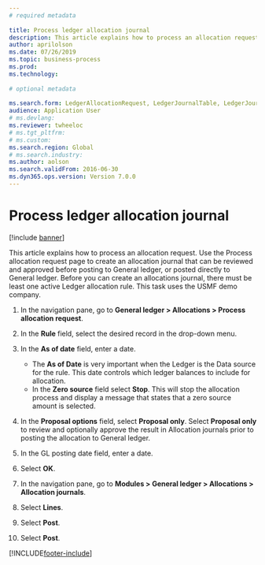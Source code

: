 ```yaml
--- 
# required metadata 
 
title: Process ledger allocation journal
description: This article explains how to process an allocation request in Dynamics 365 Finance. 
author: aprilolson
ms.date: 07/26/2019
ms.topic: business-process 
ms.prod:  
ms.technology:  
 
# optional metadata 
 
ms.search.form: LedgerAllocationRequest, LedgerJournalTable, LedgerJournalTransAllocation   
audience: Application User 
# ms.devlang:  
ms.reviewer: twheeloc
# ms.tgt_pltfrm:  
# ms.custom:  
ms.search.region: Global
# ms.search.industry: 
ms.author: aolson
ms.search.validFrom: 2016-06-30 
ms.dyn365.ops.version: Version 7.0.0 
---
```

# Process ledger allocation journal

[!include [banner](../../includes/banner.md)]

This article explains how to process an allocation request. Use the Process allocation request page to create an allocation journal that can be reviewed and approved before posting to General ledger, or posted directly to General ledger. Before you can create an allocations journal, there must be least one active Ledger allocation rule. This task uses the USMF demo company.

1. In the navigation pane, go to **General ledger > Allocations > Process allocation request**.
2. In the **Rule** field, select the desired record in the drop-down menu.
3. In the **As of date** field, enter a date.

    - The **As of Date** is very important when the Ledger is the Data source for the rule. This date controls which ledger balances to include for allocation.  
    - In the **Zero source** field select **Stop**. This will stop the allocation process and display a message that states that a zero source amount is selected.  

4. In the **Proposal options** field, select **Proposal only**. Select **Proposal only** to review and optionally approve the result in Allocation journals prior to posting the allocation to General ledger.  
5. In the GL posting date field, enter a date.
6. Select **OK**.
7. In the navigation pane, go to **Modules > General ledger > Allocations > Allocation journals**.
8. Select **Lines**.
9. Select **Post**.
10. Select **Post**.



[!INCLUDE[footer-include](../../../includes/footer-banner.md)]
